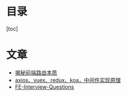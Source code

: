 # 目录

[toc]

# 文章

- [揭秘前端路由本质](https://mp.weixin.qq.com/s?__biz=MzI3NTM5NDgzOA==&mid=2247485173&idx=1&sn=0eb7739aaf8e456d1b7a58dd353107ef&chksm=eb043e8cdc73b79a16f3982662041aed684b63198d772d3b6a47b5a89816e524e09dd8d92781&cur_album_id=1692321392169402371&scene=190#11111)
- [axios、vuex、redux、koa，中间件实现原理](https://mp.weixin.qq.com/s/jKSVAHIhSnL49tzguIdZkQ)
- [FE-Interview-Questions](https://github.com/poetries/FE-Interview-Questions/)
